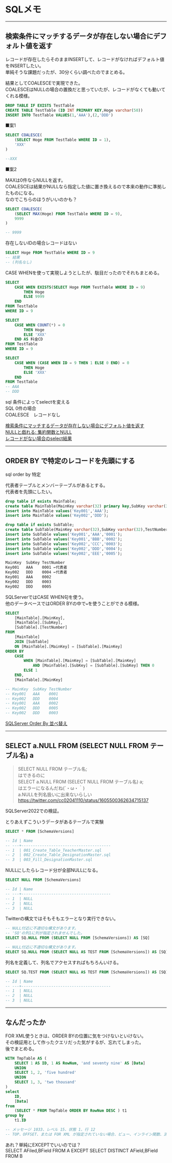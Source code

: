 # SQLメモ

---

## 検索条件にマッチするデータが存在しない場合にデフォルト値を返す

レコードが存在したらそのままINSERTして、レコードがなければデフォルト値をINSERTしたい。  
単純そうな課題だったが、30分くらい調べたのでまとめる。  

結果としてCOALESCEで実現できた。  
COALESCEはNULLの場合の置換だと思っていたが、レコードがなくても動いてくれる模様。  

``` sql : データ用意
DROP TABLE IF EXISTS TestTable
CREATE TABLE TestTable (ID INT PRIMARY KEY,Hoge varchar(50))
INSERT INTO TestTable VALUES(1,'AAA'),(2,'DDD')
```

■案1

``` sql
SELECT COALESCE(
    (SELECT Hoge FROM TestTable WHERE ID = 1),
    'XXX'
)

--XXX
```

■案2

MAXは0件ならNULLを返す。  
COALESCEは結果がNULLなら指定した値に置き換えるので本来の動作に準拠したものになる。  
なのでこちらのほうがいいのかも？  

``` sql
SELECT COALESCE(
    (SELECT MAX(Hoge) FROM TestTable WHERE ID = 9),
    9999
)

-- 9999
```

存在しないIDの場合レコードはない

``` sql
SELECT Hoge FROM TestTable WHERE ID = 9
-- 結果
-- (列名なし)
```

CASE WHENを使って実現しようとしたが、駄目だったのでそれもまとめる。  

``` sql : 試行錯誤
SELECT 
    CASE WHEN EXISTS(SELECT Hoge FROM TestTable WHERE ID = 9)
        THEN Hoge
        ELSE 9999
    END
FROM TestTable
WHERE ID = 9

SELECT 
    CASE WHEN COUNT(*) = 0
        THEN Hoge
        ELSE 'XXX' 
    END AS 料金CD
FROM TestTable
WHERE ID = 9

SELECT
    CASE WHEN (CASE WHEN ID = 9 THEN 1 ELSE 0 END) = 0
        THEN Hoge
        ELSE 'XXX'
    END    
FROM TestTable
-- AAA
-- DDD
```

sql 条件によってselectを変える  
SQL 0件の場合  
COALESCE　レコードなし  

[検索条件にマッチするデータが存在しない場合にデフォルト値を返す](https://sebenkyo.com/2020/04/14/post-774/)  
[NULLと戯れる: 集約関数とNULL](https://qiita.com/SVC34/items/dc1bc52c2d7b44a65459)  
[レコードがない場合のselect結果](https://teratail.com/questions/57768)  

---

## ORDER BY で特定のレコードを先頭にする

sql order by 特定  

代表者テーブルとメンバーテーブルがあるとする。  
代表者を先頭にしたい。  

``` sql
drop table if exists MainTable;
create table MainTable(MainKey varchar(32) primary key,SubKey varchar(32));
insert into MainTable values('Key001','AAA');
insert into MainTable values('Key002','DDD');

drop table if exists SubTable;
create table SubTable(MainKey varchar(32),SubKey varchar(32),TestNumber varchar(5) CONSTRAINT [PK_SubTable] PRIMARY KEY (MainKey,SubKey));
insert into SubTable values('Key001','AAA','0001');
insert into SubTable values('Key001','BBB','0002');
insert into SubTable values('Key002','CCC','0003');
insert into SubTable values('Key002','DDD','0004');
insert into SubTable values('Key002','EEE','0005');
```

``` txt : 表示させたい結果
MainKey  SubKey TestNumber
Key001   AAA    0001 ←代表者
Key002   DDD    0004 ←代表者
Key001   AAA    0002
Key002   DDD    0003
Key002   DDD    0005
```

SQLServerではCASE WHEN句を使う。  
他のデータベースではORDER BYの中で`=`を使うことができる模様。  

``` sql
SELECT
    [MainTable].[MainKey],
    [MainTable].[SubKey],
    [SubTable].[TestNumber]
FROM 
    [MainTable]
    JOIN [SubTable]
    ON [MainTable].[MainKey] = [SubTable].[MainKey]
ORDER BY
    CASE
        WHEN [MainTable].[MainKey] = [SubTable].[MainKey] 
            AND [MainTable].[SubKey] = [SubTable].[SubKey] THEN 0
        ELSE 1 
    END,
    [MainTable].[MainKey]

-- MainKey  SubKey TestNumber
-- Key001   AAA    0001
-- Key002   DDD    0004
-- Key001   AAA    0002
-- Key002   DDD    0005
-- Key002   DDD    0003
```

[SQLServer Order By 並べ替え](https://hironimo.com/prog/sql/orderby/)  

---

## SELECT a.NULL FROM (SELECT NULL FROM テーブル名) a

>SELECT NULL FROM テーブル名;  
>はできるのに  
>SELECT a.NULL FROM (SELECT NULL FROM テーブル名) a;  
>はエラーになるんだね(´・ω・｀)  
>a.NULLを列名扱いに出来ないらしい  
><https://twitter.com/cc02041110/status/1605500362634715137>  

SQLServer2022での検証。  

とりあえずこういうデータがあるテーブルで実験  

``` sql
SELECT * FROM [SchemaVersions]

-- Id | Name
-- ---+---------------------------------------
-- 1  | 001_Create_Table_TeacherMaster.sql
-- 2  | 002_Create_Table_DesignationMaster.sql
-- 3  | 003_Fill_DesignationMaster.sql
```

NULLにしたらレコード分が全部NULLになる。  

``` sql
SELECT NULL FROM [SchemaVersions]

-- Id | Name
-- ---+---------------------------------------
-- 1  | NULL
-- 2  | NULL
-- 3  | NULL
```

Twitterの構文ではそもそもエラーとなり実行できない。

``` sql
-- NULL付近に不適切な構文があります。
-- 'SQ'の列1に列が指定されませんでした。
SELECT SQ.NULL FROM (SELECT NULL FROM [SchemaVersions]) AS [SQ]

-- NULL付近に不適切な構文があります。
SELECT SQ.NULL FROM (SELECT NULL AS TEST FROM [SchemaVersions]) AS [SQ]
```

列名を定義して、列名でアクセスすればもちろんいける。  

``` sql
SELECT SQ.TEST FROM (SELECT NULL AS TEST FROM [SchemaVersions]) AS [SQ]

-- Id | Name
-- ---+---------------------------------------
-- 1  | NULL
-- 2  | NULL
-- 3  | NULL
```

---

## なんだったか

FOR XML使うときは、ORDER BYの位置に気をつけないといけない。  
その検証用として作ったクエリだった気がするが、忘れてしまった。  
後でまとめる。  

``` sql
WITH TmpTable AS (
    SELECT 1 AS ID, 1 AS RowNum, 'and seventy nine' AS [Data]
    UNION
    SELECT 1, 2, 'five hundred'
    UNION
    SELECT 1, 3, 'two thousand'
)
select
    ID,
    [Data]
from
    (SELECT * FROM TmpTable ORDER BY RowNum DESC ) t1
group by
    t1.ID

-- メッセージ 1033、レベル 15、状態 1、行 12
-- TOP、OFFSET、または FOR XML が指定されていない場合、ビュー、インライン関数、派生テーブル、サブクエリ、および共通テーブル式では ORDER BY 句は無効です。
```

あれ？単純にEXCEPTでいいのでは？  
SELECT AFiled,BField FROM A
EXCEPT
SELECT DISTINCT AField,BField FROM B
